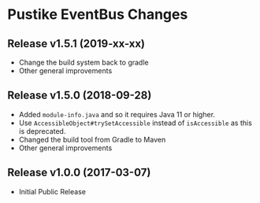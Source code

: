 Pustike EventBus Changes
======================

Release v1.5.1 (2019-xx-xx)
--------------------------
* Change the build system back to gradle
* Other general improvements

Release v1.5.0 (2018-09-28)
--------------------------
* Added ```module-info.java``` and so it requires Java 11 or higher.
* Use ```AccessibleObject#trySetAccessible``` instead of ```isAccessible``` as this is deprecated.
* Changed the build tool from Gradle to Maven
* Other general improvements

Release v1.0.0 (2017-03-07)
--------------------------
* Initial Public Release
